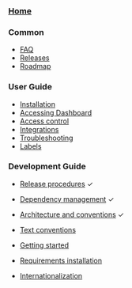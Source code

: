 ### [Home](https://github.com/kubernetes/dashboard/wiki)

### Common

- [FAQ]()
- [Releases]()
- [Roadmap](https://github.com/kubernetes/dashboard/wiki/Roadmap)

### User Guide

- [Installation](https://github.com/kubernetes/dashboard/wiki/Installation)
- [Accessing Dashboard](https://github.com/kubernetes/dashboard/wiki/Accessing-dashboard)
- [Access control](https://github.com/kubernetes/dashboard/wiki/Access-control)
- [Integrations](https://github.com/kubernetes/dashboard/wiki/Integrations)
- [Troubleshooting](https://github.com/kubernetes/dashboard/wiki/Troubleshooting)
- [Labels](https://github.com/kubernetes/dashboard/wiki/Labels)

### Development Guide

- [Release procedures](https://github.com/kubernetes/dashboard/wiki/Release-procedures) ✓
- [Dependency management](https://github.com/kubernetes/dashboard/wiki/Dependency-management) ✓
- [Architecture and conventions](https://github.com/kubernetes/dashboard/wiki/Architecture-and-conventions) ✓

- [Text conventions](https://github.com/kubernetes/dashboard/wiki/Text-conventions)

- [Getting started](https://github.com/kubernetes/dashboard/wiki/Getting-started)
- [Requirements installation](https://github.com/kubernetes/dashboard/wiki/Requirements-installation)
- [Internationalization](https://github.com/kubernetes/dashboard/wiki/Internationalization)